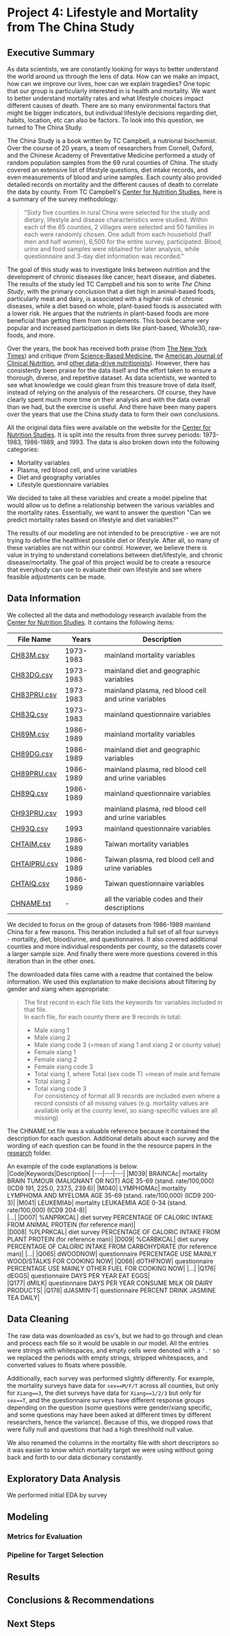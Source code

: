 # Project 4: Lifestyle and Mortality from The China Study

## Executive Summary
As data scientists, we are constantly looking for ways to better understand the world around us through the lens of data.  How can we make an impact, how can we improve our lives, how can we explain tragedies?  One topic that our group is particularly interested in is health and mortality.  We want to better understand mortality rates and what lifestyle choices impact different causes of death.  There are so many environmental factors that might be bigger indicators, but individual lifestyle decisions regarding diet, habits, location, etc can also be factors.  To look into this question, we turned to The China Study.

The China Study is a book written by TC Campbell, a nutrional biochemist.  Over the course of 20 years, a team of researchers from Cornell, Oxford, and the Chinese Academy of Preventative Medicine performed a study of random population samples from the 69 rural counties of China.  The study covered an extensive list of lifestyle questions, diet intake records, and even measurements of blood and urine samples.  Each county also provided detailed records on mortality and the different causes of death to correlate the data by county.  From TC Campbell's [Center for Nutrition Studies](https://nutritionstudies.org/the-china-study/), here is a summary of the survey methodology:

>"Sixty five counties in rural China were selected for the study and dietary, lifestyle and disease characteristics were studied. Within each of the 65 counties, 2 villages were selected and 50 families in each were randomly chosen. One adult from each household (half men and half women), 6,500 for the entire survey, participated. Blood, urine and food samples were obtained for later analysis, while questionnaire and 3-day diet information was recorded."

The goal of this study was to investigate links between nutrition and the development of chronic diseases like cancer, heart disease, and diabetes.  The results of the study led TC Campbell and his son to write *The China Study*, with the primary conclusion that a diet high in animal-based foods, particularly meat and dairy, is associated with a higher risk of chronic diseases, while a diet based on whole, plant-based foods is associated with a lower risk.  He argues that the nutrients in plant-based foods are more beneficial than getting them from supplements.  This book became very popular and increased participation in diets like plant-based, Whole30, raw-foods, and more.

Over the years, the book has received both praise (from [The New York Times](https://archive.nytimes.com/well.blogs.nytimes.com/2011/01/07/nutrition-advice-from-the-china-study/)) and critique (from [Science-Based Medicine](https://sciencebasedmedicine.org/the-china-study-revisited/), the [American Journal of Clinical Nutrition](https://academic.oup.com/ajcn/article/71/3/850/4729291?login=false), and [other data-drive nutritionists](https://deniseminger.com/the-china-study/)).  However, there has consistently been praise for the data itself and the effort taken to ensure a thorough, diverse, and repetitive dataset.  As data scientists, we wanted to see what knowledge we could glean from this treasure trove of data itself, instead of relying on the analysis of the researchers.  Of course, they have clearly spent much more time on their analysis and with the data overall than we had, but the exercise is useful.  And there have been many papers over the years that use the China study data to form their own conclusions.

All the original data files were available on the website for the [Center for Nutrition Studies](https://nutritionstudies.org/the-china-study/).  It is split into the results from three survey periods: 1973-1983, 1986-1989, and 1993.  The data is also broken down into the following categories:
* Mortality variables
* Plasma, red blood cell, and urine variables
* Diet and geography variables
* Lifestyle questionnaire variables

We decided to take all these variables and create a model pipeline that would allow us to define a relationship between the various variables and the mortality rates.  Essentially, we want to answer the question "Can we predict mortality rates based on lifestyle and diet variables?"

The results of our modeling are not intended to be prescriptive - we are not trying to define the healthiest possible diet or lifestyle.  After all, so many of these variables are not within our control.  However, we believe there is value in trying to understand correlations between diet/lifestyle, and chronic disease/mortality.  The goal of this project would be to create a resource that everybody can use to evaluate their own lifestyle and see where feasible adjustments can be made.  

## Data Information
We collected all the data and methodology research available from the [Center for Nutrition Studies](https://nutritionstudies.org/the-china-study/).  It contains the following items:

|File Name|Years|Description|
|---|---|---|
|[CH83M.csv](./data/CH83M.csv)|1973-1983|mainland mortality variables|
|[CH83DG.csv](./data/CH83DG.csv)|1973-1983|mainland diet and geographic variables|
|[CH83PRU.csv](./data/CH83PRU.csv)|1973-1983|mainland plasma, red blood cell and urine variables|
|[CH83Q.csv](./data/CH83Q.csv)|1973-1983|mainland questionnaire variables|
|[CH89M.csv](./data/CH89M.csv)|1986-1989|mainland mortality variables|
|[CH89DG.csv](./data/CH89DG.csv)|1986-1989|mainland diet and geographic variables|
|[CH89PRU.csv](./data/CH89PRU.csv)|1986-1989|mainland plasma, red blood cell and urine variables|
|[CH89Q.csv](./data/CH89Q.csv)|1986-1989|mainland questionnaire variables|
|[CH93PRU.csv](./data/CH93PRU.csv)|1993|mainland plasma, red blood cell and urine variables|
|[CH93Q.csv](./data/CH93Q.csv)|1993|mainland questionnaire variables|
|[CHTAIM.csv](./data/CHTAIM.csv)|1986-1989|Taiwan mortality variables|
|[CHTAIPRU.csv](./data/CHTAIPRU.csv)|1986-1989|Taiwan plasma, red blood cell and urine variables|
|[CHTAIQ.csv](./data/CHTAIQ.csv)|1986-1989|Taiwan questionnaire variables|
|[CHNAME.txt](./data/CHNAME.txt)|-|all the variable codes and their descriptions|

We decided to focus on the group of datasets from 1986-1989 mainland China for a few reasons.  This iteration included a full set of all four surveys - mortality, diet, blood/urine, and questionnaires.  It also covered additional counties and more individual respondents per county, so the datasets cover a larger sample size.  And finally there were more questions covered in this iteration than in the other ones.

The downloaded data files came with a readme that contained the below information.  We used this explanation to make decisions about filtering by gender and xiang when appropriate:
> The first record in each file lists the keywords for variables included in that file.
> <br>In each file, for each county there are 9 records in total:
> * Male xiang 1
> * Male xiang 2
> * Male xiang code 3 (=mean of xiang 1 and xiang 2 or county value)
> * Female xiang 1
> * Female xiang 2
> * Female xiang code 3
> * Total xiang 1, where Total (sex code T) =mean of male and female
> * Total xiang 2
> * Total xiang code 3
> <br>For consistency of format all 9 records are included even where a record consists of all missing values (e.g. mortality values are available only at the county level, so xiang-specific values are all missing)

The CHNAME.txt file was a valuable reference because it contained the description for each question.  Additional details about each survey and the wording of each question can be found in the the resource papers in the [research](./research) folder.

An example of the code explanations is below.
|Code|Keywords|Description|
|---|---|---|
|M039| BRAINCAc|   mortality BRAIN TUMOUR (MALIGNANT OR NOT) AGE 35-69 (stand. rate/100,000) (ICD9 191, 225.0, 237.5, 239.6)|
|M040| LYMPHOMAc|  mortality LYMPHOMA AND MYELOMA AGE 35-69 (stand. rate/100,000) (ICD9 200-3)|
|M041| LEUKEMIAb|  mortality LEUKAEMIA AGE 0-34 (stand. rate/100,000) (ICD9 204-8)|                                                      
|...|
|D007| %ANPRKCAL|  diet survey PERCENTAGE OF CALORIC INTAKE FROM ANIMAL PROTEIN (for reference man)|                            
|D008| %PLPRKCAL|  diet survey PERCENTAGE OF CALORIC INTAKE FROM PLANT PROTEIN (for reference man)|
|D009| %CARBKCAL|  diet survey PERCENTAGE OF CALORIC INTAKE FROM CARBOHYDRATE (for reference man)|
|...|
|Q065| dWOODNOW|   questionnaire PERCENTAGE USE MAINLY WOOD/STALKS FOR COOKING NOW|
|Q066| dOTHFNOW|   questionnaire PERCENTAGE USE MAINLY OTHER FUEL FOR COOKING NOW|
|...|
|Q176| dEGGS|      questionnaire DAYS PER YEAR EAT EGGS|                          
|Q177| dMILK|      questionnaire DAYS PER YEAR CONSUME MILK OR DAIRY PRODUCTS|
|Q178| dJASMIN-T|  questionnaire PERCENT DRINK JASMINE TEA DAILY|         
                                                                                                                                             
## Data Cleaning
The raw data was downloaded as csv's, but we had to go through and clean and process each file so it would be usable in our model.  All the entries were strings with whitespaces, and empty cells were denoted with a `'.'` so we replaced the periods with empty strings, stripped whitespaces, and converted values to floats where possible.  

Additionally, each survey was performed slightly differently.  For example, the mortality surveys have data for `sex==M/F/T` across all counties, but only for `Xiang==3`, the diet surveys have data for `Xiang==1/2/3` but only for `sex==T`, and the questionnaire surveys have different response groups depending on the question (some questions were gender/xiang specific, and some questions may have been asked at different times by different researchers, hence the variance).  Because of this, we dropped rows that were fully null and questions that had a high threshhold null value.

We also renamed the columns in the mortality file with short descriptors so it was easier to know which mortality target we were using without going back and forth to our data dictionary constantly.

## Exploratory Data Analysis
We performed initial EDA by survey 

## Modeling
### Metrics for Evaluation

### Pipeline for Target Selection


## Results


## Conclusions & Recommendations


## Next Steps